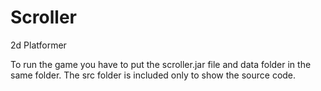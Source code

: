 # Scroller
2d Platformer

To run the game you have to put the scroller.jar file and data folder in the same folder. The src folder is included only to show the source code.

